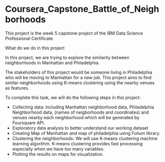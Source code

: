 # Coursera_Capstone_Battle_of_Neighborhoods

This project is the week 5 capstone project of the IBM Data Science Professional Certificate.

What do we do in this project

In this project, we are trying to explore the similarity between neighborhoods in Manhattan and Philadelphia.

The stakeholders of this project would be someone living in Philadelphia who will be moving to Manhattan for a new job. 
This project aims to find similar neighborhoods using K-means clustering using the nearby venues as features.

To complete this task, we will do the following steps in this project:

* Collecting data: Including Manhattan neighborhood data, Philadelphia Neighborhood data, (names of neigborhoods and coordinates) and 
venues nearby each neighborhood which will be generated by Foursquare API.
* Exploratory data analysis to better understand our working dataset
* Creating Map of Manhattan and map of philadelphia using Folium library.
* Clustering the neighborhoods: We will use K-means clustering machine learning algorithm.  K-means clustering provides fast processing especially when we have too many variables.
* Plotting the results on maps for visualization.
